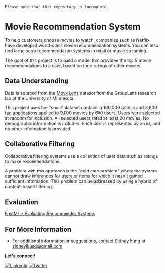 ```
Please note that this repository is incomplete.
```

# Movie Recommendation System

To help customers choose movies to watch, companies such as Netflix have developed world-class movie recommendation systems. You can also find large scale recommendation systems in retail or music streaming.

The goal of this project is to build a model that provides the top 5 movie recommendations to a user, based on their ratings of other movies.

## Data Understanding

Data is sourced from the [MovieLens](https://grouplens.org/datasets/movielens/latest/) dataset from the GroupLens research lab at the University of Minnesota.

This project uses the "small" dataset containing 100,000 ratings and 3,600 tag applications applied to 9,000 movies by 600 users. Users were selected at random for inclusion. All selected users rated at least 20 movies. No demographic information is included. Each user is represented by an id, and no other information is provided.

## Collaborative Filtering

Collaborative filtering systems use a collection of user data such as ratings to make recommendations. 

A problem with this approach is the "cold start problem" where the system cannot draw inferences for users or items for which it hasn't gained sufficient information. This problem can be addressed by using a hybrid of content-based filtering.

## Evaluation

[FastML - Evaluating Recommender Systems](http://fastml.com/evaluating-recommender-systems/)

## For More Information

- For additional information or suggestions, contact Sidney Kung at [sidneyjkung@gmail.com](mailto:sidneyjkung@gmail.com)

**Let's connect!**

<a href="https://www.linkedin.com/in/sidneykung/" target="_blank"><img alt="LinkedIn" src="https://img.shields.io/badge/linkedin-%230077B5.svg?&style=for-the-badge&logo=linkedin&logoColor=white" /></a> <a href="https://twitter.com/sidney_k98" target="_blank"><img alt="Twitter" src="https://img.shields.io/badge/twitter-%231DA1F2.svg?&style=for-the-badge&logo=twitter&logoColor=white" /></a>
